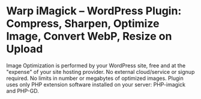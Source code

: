 # Warp iMagick – WordPress Plugin: Compress, Sharpen, Optimize Image, Convert WebP, Resize on Upload

Image Optimization is performed by your WordPress site, free and at the "expense" of your site hosting provider. No external cloud/service or signup required. No limits in number or megabytes of optimized images. Plugin uses only PHP extension software installed on your server: PHP-imagick and PHP-GD.
